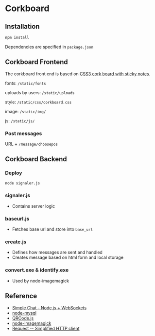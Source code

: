 Corkboard
=========

Installation
---
```bash
npm install
```

Dependencies are specified in `package.json`

Corkboard Frontend
---
The corkboard front end is based on [CSS3 cork board with sticky notes](https://geeksretreat.wordpress.com/2013/09/04/css3-cork-board-with-sticky-notes/).

fonts: `/static/fonts`

uploads by users: `/static/uploads`

style: `/static/css/corkboard.css`

image: `/static/img/`

js: `/static/js/`

### Post messages
URL + `/message/choosepos`


Corkboard Backend
---
### Deploy
```bash
node signaler.js
```

### signaler.js
 * Contains server logic

### baseurl.js
 * Fetches base url and store into `base_url`

### create.js
 * Defines how messages are sent and handled
 * Creates message based on html form and local storage

### convert.exe & identify.exe 
 * Used by node-imagemagick
 
Reference
---
 * [Simple Chat - Node.js + WebSockets](http://tech.pro/tutorial/1097/simple-chat-nodejs-plus-websockets)
 * [node-mysql](https://github.com/felixge/node-mysql)
 * [QRCode.js](http://davidshimjs.github.io/qrcodejs/)
 * [node-imagemagick](https://github.com/rsms/node-imagemagick)
 * [Request -- Simplified HTTP client](https://github.com/mikeal/request)